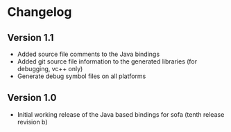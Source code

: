 # Changelog

## Version 1.1

- Added source file comments to the Java bindings
- Added git source file information to the generated libraries (for debugging, vc++ only)
- Generate debug symbol files on all platforms

## Version 1.0

- Initial working release of the Java based bindings for sofa (tenth release revision b) 
